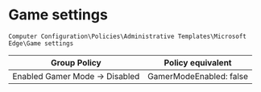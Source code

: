 # Game settings

`Computer Configuration\Policies\Administrative Templates\Microsoft Edge\Game settings`

| Group Policy                   | Policy equivalent        |
|--------------------------------|--------------------------|
| Enabled Gamer Mode -> Disabled | GamerModeEnabled: false  |